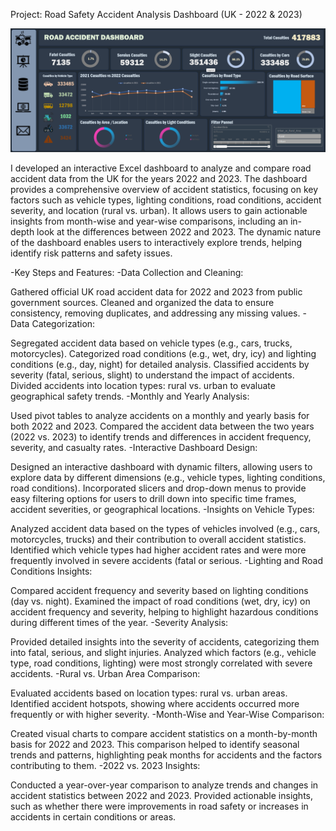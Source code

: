 Project: Road Safety Accident Analysis Dashboard (UK - 2022 & 2023)

![image](https://github.com/PrasadPartham/DATA-ANALYSIS-PROJECTS/blob/main/EXCEL_PROJECCTS/Road_Accidents_Dashboard/pic1.png)

I developed an interactive Excel dashboard to analyze and compare road accident data from the UK for the years 2022 and 2023. The dashboard provides a comprehensive overview of accident statistics, focusing on key factors such as vehicle types, lighting conditions, road conditions, accident severity, and location (rural vs. urban). It allows users to gain actionable insights from month-wise and year-wise comparisons, including an in-depth look at the differences between 2022 and 2023. The dynamic nature of the dashboard enables users to interactively explore trends, helping identify risk patterns and safety issues.

-Key Steps and Features:
-Data Collection and Cleaning:

Gathered official UK road accident data for 2022 and 2023 from public government sources.
Cleaned and organized the data to ensure consistency, removing duplicates, and addressing any missing values.
-Data Categorization:

Segregated accident data based on vehicle types (e.g., cars, trucks, motorcycles).
Categorized road conditions (e.g., wet, dry, icy) and lighting conditions (e.g., day, night) for detailed analysis.
Classified accidents by severity (fatal, serious, slight) to understand the impact of accidents.
Divided accidents into location types: rural vs. urban to evaluate geographical safety trends.
-Monthly and Yearly Analysis:

Used pivot tables to analyze accidents on a monthly and yearly basis for both 2022 and 2023.
Compared the accident data between the two years (2022 vs. 2023) to identify trends and differences in accident frequency, severity, and casualty rates.
-Interactive Dashboard Design:

Designed an interactive dashboard with dynamic filters, allowing users to explore data by different dimensions (e.g., vehicle types, lighting conditions, road conditions).
Incorporated slicers and drop-down menus to provide easy filtering options for users to drill down into specific time frames, accident severities, or geographical locations.
-Insights on Vehicle Types:

Analyzed accident data based on the types of vehicles involved (e.g., cars, motorcycles, trucks) and their contribution to overall accident statistics.
Identified which vehicle types had higher accident rates and were more frequently involved in severe accidents (fatal or serious.
-Lighting and Road Conditions Insights:

Compared accident frequency and severity based on lighting conditions (day vs. night).
Examined the impact of road conditions (wet, dry, icy) on accident frequency and severity, helping to highlight hazardous conditions during different times of the year.
-Severity Analysis:

Provided detailed insights into the severity of accidents, categorizing them into fatal, serious, and slight injuries.
Analyzed which factors (e.g., vehicle type, road conditions, lighting) were most strongly correlated with severe accidents.
-Rural vs. Urban Area Comparison:

Evaluated accidents based on location types: rural vs. urban areas.
Identified accident hotspots, showing where accidents occurred more frequently or with higher severity.
-Month-Wise and Year-Wise Comparison:

Created visual charts to compare accident statistics on a month-by-month basis for 2022 and 2023.
This comparison helped to identify seasonal trends and patterns, highlighting peak months for accidents and the factors contributing to them.
-2022 vs. 2023 Insights:

Conducted a year-over-year comparison to analyze trends and changes in accident statistics between 2022 and 2023.
Provided actionable insights, such as whether there were improvements in road safety or increases in accidents in certain conditions or areas.
